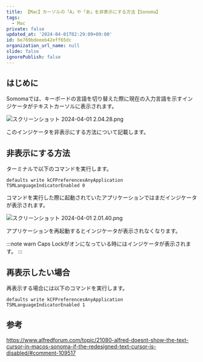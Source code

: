 ```yaml
---
title: 【Mac】カーソルの「A」や「あ」を非表示にする方法【Sonoma】
tags:
  - Mac
private: false
updated_at: '2024-04-01T02:29:09+09:00'
id: be769bdeeeb42eff65dc
organization_url_name: null
slide: false
ignorePublish: false
---
```

## はじめに

Somomaでは、キーボードの言語を切り替えた際に現在の入力言語を示すインジケータがテキストカーソルに表示されます。

![スクリーンショット 2024-04-01 2.04.28.png](https://qiita-image-store.s3.ap-northeast-1.amazonaws.com/0/2342443/d252db1d-890c-bfad-8945-1fd66fa097b7.png)

このインジケータを非表示にする方法について記載します。

## 非表示にする方法

ターミナルで以下のコマンドを実行します。

```terminal
defaults write kCFPreferencesAnyApplication TSMLanguageIndicatorEnabled 0
```

コマンドを実行した際に起動されていたアプリケーションではまだインジケータが表示されます。

![スクリーンショット 2024-04-01 2.01.40.png](https://qiita-image-store.s3.ap-northeast-1.amazonaws.com/0/2342443/048b42ee-61a8-a84d-88bc-d4bdb500e3b7.png)

アプリケーションを再起動するとインジケータが表示されなくなります。

:::note warn
Caps Lockがオンになっている時にはインジケータが表示されます。
:::

## 再表示したい場合

再表示する場合には以下のコマンドを実行します。

```terminal
defaults write kCFPreferencesAnyApplication TSMLanguageIndicatorEnabled 1
```

## 参考

https://www.alfredforum.com/topic/21080-alfred-doesnt-show-the-text-cursor-in-macos-sonoma-if-the-redesigned-text-cursor-is-disabled/#comment-109517
